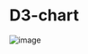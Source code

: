 # D3-chart


![image](https://user-images.githubusercontent.com/90889565/133732572-3f66b902-6812-4767-8f82-50eb919b884e.png)
